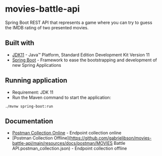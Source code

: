# movies-battle-api

Spring Boot REST API that represents a game where you can try to guess the IMDB rating of two presented movies.

## Built with

* 	[JDK11](https://www.oracle.com/technetwork/pt/java/javase/downloads/jdk8-downloads-2133151.html) - Java™ Platform, Standard Edition Development Kit Version 11
* 	[Spring Boot](https://spring.io/projects/spring-boot) - Framework to ease the bootstrapping and development of new Spring
     Applications
     
## Running application

- Requirement: JDK 11
- Run the Maven command to start the application:
```shell
./mvnw spring-boot:run
```

## Documentation

* [Postman Collection Online](https://www.getpostman.com/collections/8a3e905b3fb81d24b212) - Endpoint collection online
* [Postman Collection Offline](https://github.com/gabrielibson/movies-battle-api/main/resources/docs/postman/MOVIES Battle API.postman_collection.json) - Endpoint collection offline

